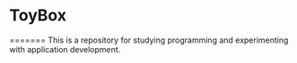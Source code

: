 # ToyBox
=======
This is a repository for studying programming and experimenting with application development.
